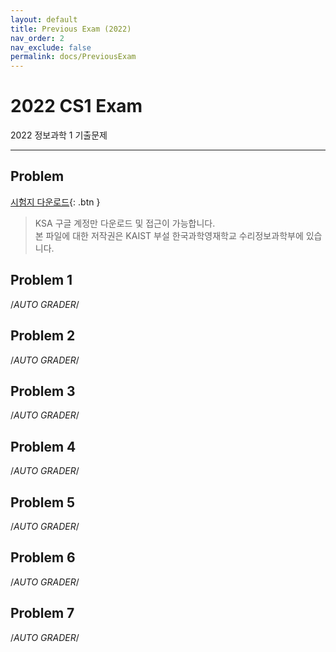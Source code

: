 ```yaml
---
layout: default
title: Previous Exam (2022)
nav_order: 2
nav_exclude: false
permalink: docs/PreviousExam
---
```


# 2022 CS1 Exam
2022 정보과학 1 기출문제

- - -

## Problem
[시험지 다운로드](link){: .btn }

> KSA 구글 계정만 다운로드 및 접근이 가능합니다.            
> 본 파일에 대한 저작권은 KAIST 부설 한국과학영재학교 수리정보과학부에 있습니다.                  

## Problem 1
/*AUTO GRADER*/

## Problem 2
/*AUTO GRADER*/

## Problem 3
/*AUTO GRADER*/

## Problem 4
/*AUTO GRADER*/

## Problem 5
/*AUTO GRADER*/

## Problem 6
/*AUTO GRADER*/

## Problem 7
/*AUTO GRADER*/
